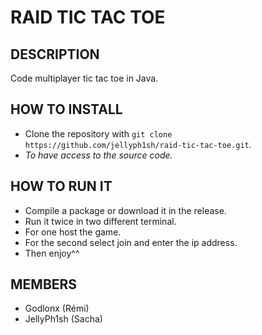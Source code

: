 # RAID TIC TAC TOE

## DESCRIPTION
Code multiplayer tic tac toe in Java.

## HOW TO INSTALL
- Clone the repository with `git clone https://github.com/jellyph1sh/raid-tic-tac-toe.git`.
- *To have access to the source code.*

## HOW TO RUN IT
- Compile a package or download it in the release.
- Run it twice in two different terminal.
- For one host the game.
- For the second select join and enter the ip address.
- Then enjoy^^

## MEMBERS
- Godlonx (Rémi)
- JellyPh1sh (Sacha)
